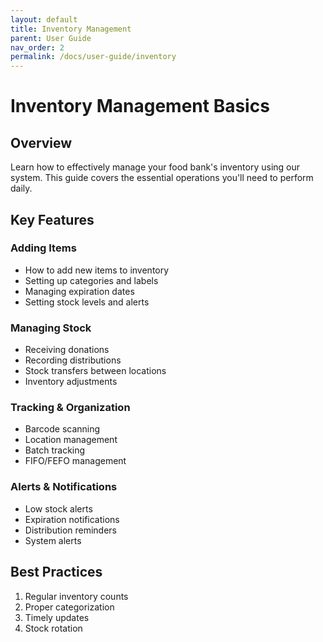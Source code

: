 ```yaml
---
layout: default
title: Inventory Management
parent: User Guide
nav_order: 2
permalink: /docs/user-guide/inventory
---
```


# Inventory Management Basics

## Overview

Learn how to effectively manage your food bank's inventory using our system. This guide covers the essential operations you'll need to perform daily.

## Key Features

### Adding Items
- How to add new items to inventory
- Setting up categories and labels
- Managing expiration dates
- Setting stock levels and alerts

### Managing Stock
- Receiving donations
- Recording distributions
- Stock transfers between locations
- Inventory adjustments

### Tracking & Organization
- Barcode scanning
- Location management
- Batch tracking
- FIFO/FEFO management

### Alerts & Notifications
- Low stock alerts
- Expiration notifications
- Distribution reminders
- System alerts

## Best Practices

1. Regular inventory counts
2. Proper categorization
3. Timely updates
4. Stock rotation
